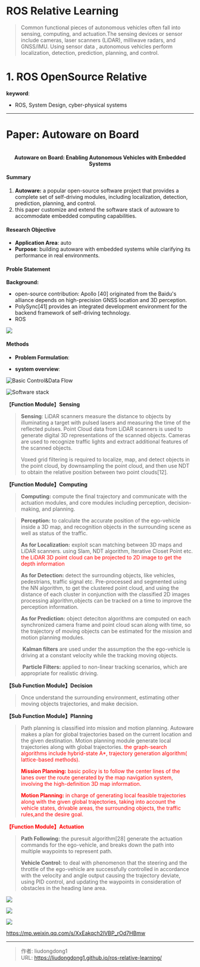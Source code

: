 # ROS Relative Learning


> Common functional pieces of autonomous vehicles often fall into sensing, computing, and actuation.The sensing devices or sensor include cameras, laser scanners (LiDAR), milliwave radars, and GNSS/IMU.  Using sensor data , autonomous vehicles perform localization, detection, prediction, planning, and control.

# 1. ROS OpenSource Relative


**keyword**:

- ROS, System Design, cyber-physical systems

------

# Paper: Autoware on Board

<div align=center>
<br/>
<b>Autoware on Board: Enabling Autonomous Vehicles with Embedded Systems</b>
</div>

#### Summary

1. **Autoware:** a popular open-source software project that provides a complete set of self-driving modules, including localization, detection, prediction, planning, and control.
2. this paper customize and extend the software stack of autoware to accommodate embedded computing capabilities.

#### Research Objective

  - **Application Area**:  auto
- **Purpose**:  building autoware with embedded systems while clarifying its performance in  real environments.

#### Proble Statement

**Background:** 

- open-source contribution:  Apollo [40] originated from the Baidu's alliance depends on high-precision GNSS location and 3D perception.
-  PolySync[41] provides an integrated development environment for the backend framework of self-driving technology.
- ROS

![](https://gitee.com/github-25970295/blogImage/raw/master/img/image-20200614073656730.png)

#### Methods

- **Problem Formulation**:

- **system overview**:

![Basic Control&Data Flow](https://gitee.com/github-25970295/blogImage/raw/master/img/image-20200614072728804.png)

![Software stack](https://gitee.com/github-25970295/blogImage/raw/master/img/image-20200614072905488.png)

【**Function Module**】**Sensing**

> **Sensing**:  LiDAR scanners measure the distance to objects by illuminating a target with pulsed lasers and measuring the time of the reflected pulses. Point Cloud data from LiDAR scanners is used to generate digital 3D representations of the scanned objects.  Cameras are used to recognize traffic lights and extract additional features of the scanned objects.
>
> Voxed grid filtering is required to localize, map, and detect objects in the point cloud, by downsampling the point cloud, and then use NDT to obtain the relative position between two point clouds[12].

**【Function Module】Computing**

> **Computing:** compute the final trajectory and communicate with the actuation modules, and core modules including perception, decision-making, and planning.

> **Perception:** to calculate the accurate position of the ego-vehicle inside a 3D map, and recognition objects in the surrounding scene as well as status of the traffic.
>
> **As for Localization:** exploit scan matching between 3D maps and LiDAR scanners. using Slam, NDT algorithm, Iterative Closet Point etc. <font color=red>the LiDAR 3D point cloud can be projected to 2D image to get the depth information</font>
>
> **As for Detection:**  detect the surrounding objects, like vehicles, pedestrians, traffic signal etc. Pre-processed and segmented using the NN algorithm, to get the clustered point cloud, and using the distance of each cluster in conjunction with the classified  2D images processing algorithm,objects can be tracked on a time to improve the perception information.
>
> **As for Prediction:** object deteciton algorithms are computed on each synchronized camera frame and point cloud scan along with time, so the trajectory of moving objects can be estimated for the mission and motion planning modules.
>
> ​		**Kalman filters** are used under the assumption the the ego-vehicle is driving at a constant velocity while the tracking moving objects.
>
> ​    	**Particle Filters:** applied to non-linear tracking scenarios, which are appropriate for realistic driving.

**【Sub Function Module】Decision**

> Once understand the surrounding environment, estimating other moving objects trajectories, and make decision.

**【Sub Function Module】Planning**

> Path planning is classified into mission and motion planning. Autoware makes a plan for global trajectories based on the current location and the given destination. Motion planning module generate local trajectories along with global trajectories. <font color=red>the graph-search algorithms include hybrid-state A*, trajectory generation algorithm( lattice-based methods).
>
> **Mission Planning:** basic policy is to follow the center lines of the lanes over the route generated by the map navigation system, involving the high-definition 3D map information.
>
> **Motion Planning:** in charge of generating local feasible trajectories along with the given global trajectories, taking into account the vehicle states, drivable areas, the surrounding objects, the traffic rules,and the desire goal.

**【Function Module】Actuation**

> **Path Following:** the puresuit algorithm[28] generate the actuation commands for the ego-vehicle, and breaks down the path into multiple waypoints to represent path.
>
> **Vehicle Control:** to deal with phenomenon that the steering and the throttle of the ego-vehicle are successfully controlled in accordance with the velocity and angle output causing the trajectory deviate, using PID control, and updating the waypoints in consideration of obstacles in the heading lane area.

![](https://gitee.com/github-25970295/blogImage/raw/master/img/image-20200614091914605.png)

![](https://gitee.com/github-25970295/blogImage/raw/master/img/image-20200614082848509.png)



![](https://gitee.com/github-25970295/blogImage/raw/master/img/image-20200625164643570.png)

https://mp.weixin.qq.com/s/XxEakqch2lVBP_rOd7HBmw

---

> 作者: liudongdong1  
> URL: https://liudongdong1.github.io/ros-relative-learning/  

